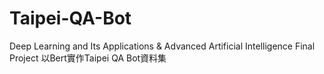 # Taipei-QA-Bot
Deep Learning and Its Applications &amp; Advanced Artificial Intelligence Final Project
以Bert實作Taipei QA Bot資料集

